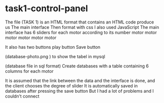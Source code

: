 # task1-control-panel
The file (TASK 1) is an HTML format that contains an HTML code
  produce us
The main interface
Then format with
  css
I also used
JavaScript
The main interface has 6 sliders for each motor according to its number
motor
motor
motor
motor
motor
motor

  It also has two buttons
play button
Save button

(database-photo.png ) to show the tabel in mysql

(database file in sql format)
Create databases with a table containing 6 columns for each motor


It is assumed that the link between the data and the interface is done, and the client chooses the degree of slider
  It is automatically saved in databases after pressing the save button
  But I had a lot of problems and I couldn't connect
